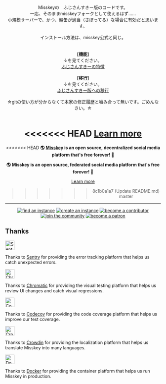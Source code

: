 <div align="center">
Misskeyの　ふじさんすきー版のコードです。<br>
	一応、そのままmisskeyフォークとして使えるはず……<br>
小規模サーバーで、かつ、鯖缶が適当（さぼってる）な場合に有効だと思います。<br>
<br>
インストール方法は、misskey公式と同じ。<br>
<br>
	<br>
	<b>[機能]</b><br>
	↓を見てください。<br>
	<a href=https://misskey.day/documents/htmls/fork.html>ふじさんすきーの特徴</a><br>
	<br>
	<b>[移行]</b><br>
	↓を見てください。<br>
	<a href=https://misskey.day/documents/htmls/migration.html>ふじさんすきー版への移行</a><br>
<br>
	☆gitの使い方が分からなくて本家の修正履歴と嚙み合って無いです。ごめんなさい。☆<br>
<br>

<<<<<<< HEAD
[Learn more](https://misskey-hub.net/)
=======
<<<<<<< HEAD
**🌎 **[Misskey](https://misskey-hub.net/)** is an open source, decentralized social media platform that's free forever! 🚀**

**🌎 **Misskey** is an open source, federated social media platform that's free forever! 🚀**

[Learn more](https://misskey-hub.net/)
>>>>>>> 8c1b0a1a7 (Update README.md)
>>>>>>> master

---

<a href="https://misskey-hub.net/servers/">
		<img src="https://custom-icon-badges.herokuapp.com/badge/find_an-instance-acea31?logoColor=acea31&style=for-the-badge&logo=misskey&labelColor=363B40" alt="find an instance"/></a>

<a href="https://misskey-hub.net/docs/for-admin/install/guides/">
		<img src="https://custom-icon-badges.herokuapp.com/badge/create_an-instance-FBD53C?logoColor=FBD53C&style=for-the-badge&logo=server&labelColor=363B40" alt="create an instance"/></a>

<a href="./CONTRIBUTING.md">
		<img src="https://custom-icon-badges.herokuapp.com/badge/become_a-contributor-A371F7?logoColor=A371F7&style=for-the-badge&logo=git-merge&labelColor=363B40" alt="become a contributor"/></a>

<a href="https://discord.gg/Wp8gVStHW3">
		<img src="https://custom-icon-badges.herokuapp.com/badge/join_the-community-5865F2?logoColor=5865F2&style=for-the-badge&logo=discord&labelColor=363B40" alt="join the community"/></a>

<a href="https://www.patreon.com/syuilo">
		<img src="https://custom-icon-badges.herokuapp.com/badge/become_a-patron-F96854?logoColor=F96854&style=for-the-badge&logo=patreon&labelColor=363B40" alt="become a patron"/></a>

</div>

## Thanks

<a href="https://sentry.io/"><img src="https://github.com/misskey-dev/misskey/assets/4439005/98576556-222f-467a-94be-e98dbda1d852" height="30" alt="Sentry" /></a>

Thanks to [Sentry](https://sentry.io/) for providing the error tracking platform that helps us catch unexpected errors.

<a href="https://www.chromatic.com/"><img src="https://user-images.githubusercontent.com/321738/84662277-e3db4f80-af1b-11ea-88f5-91d67a5e59f6.png" height="30" alt="Chromatic" /></a>

Thanks to [Chromatic](https://www.chromatic.com/) for providing the visual testing platform that helps us review UI changes and catch visual regressions.

<a href="https://about.codecov.io/for/open-source/"><img src="https://about.codecov.io/wp-content/themes/codecov/assets/brand/sentry-cobranding/logos/codecov-by-sentry-logo.svg" height="30" alt="Codecov" /></a>

Thanks to [Codecov](https://about.codecov.io/for/open-source/) for providing the code coverage platform that helps us improve our test coverage.

<a href="https://crowdin.com/"><img src="https://user-images.githubusercontent.com/20679825/230709597-1299a011-171a-4294-a91e-355a9b37c672.svg" height="30" alt="Crowdin" /></a>

Thanks to [Crowdin](https://crowdin.com/) for providing the localization platform that helps us translate Misskey into many languages.

<a href="https://hub.docker.com/"><img src="https://user-images.githubusercontent.com/20679825/230148221-f8e73a32-a49b-47c3-9029-9a15c3824f92.png" height="30" alt="Docker" /></a>

Thanks to [Docker](https://hub.docker.com/) for providing the container platform that helps us run Misskey in production.
